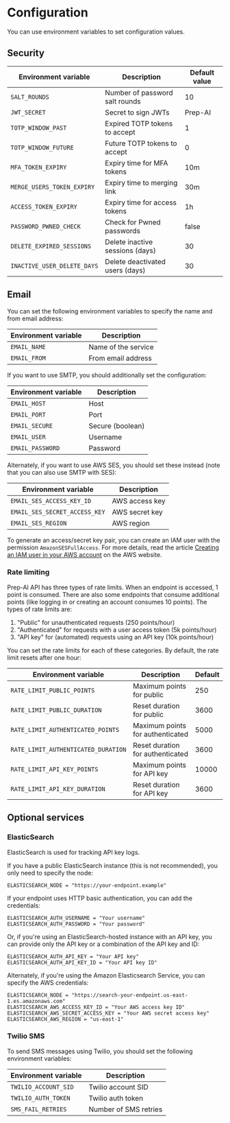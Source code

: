# Configuration

You can use environment variables to set configuration values.

## Security

| Environment variable        | Description                     | Default value |
| --------------------------- | ------------------------------- | ------------- |
| `SALT_ROUNDS`               | Number of password salt rounds  | 10            |
| `JWT_SECRET`                | Secret to sign JWTs             | Prep-AI       |
| `TOTP_WINDOW_PAST`          | Expired TOTP tokens to accept   | 1             |
| `TOTP_WINDOW_FUTURE`        | Future TOTP tokens to accept    | 0             |
| `MFA_TOKEN_EXPIRY`          | Expiry time for MFA tokens      | 10m           |
| `MERGE_USERS_TOKEN_EXPIRY`  | Expiry time to merging link     | 30m           |
| `ACCESS_TOKEN_EXPIRY`       | Expiry time for access tokens   | 1h            |
| `PASSWORD_PWNED_CHECK`      | Check for Pwned passwords       | false         |
| `DELETE_EXPIRED_SESSIONS`   | Delete inactive sessions (days) | 30            |
| `INACTIVE_USER_DELETE_DAYS` | Delete deactivated users (days) | 30            |

## Email

You can set the following environment variables to specify the name and from email address:

| Environment variable | Description         |
| -------------------- | ------------------- |
| `EMAIL_NAME`         | Name of the service |
| `EMAIL_FROM`         | From email address  |

If you want to use SMTP, you should additionally set the configuration:

| Environment variable | Description      |
| -------------------- | ---------------- |
| `EMAIL_HOST`         | Host             |
| `EMAIL_PORT`         | Port             |
| `EMAIL_SECURE`       | Secure (boolean) |
| `EMAIL_USER`         | Username         |
| `EMAIL_PASSWORD`     | Password         |

Alternately, if you want to use AWS SES, you should set these instead (note that you can also use SMTP with SES):

| Environment variable          | Description    |
| ----------------------------- | -------------- |
| `EMAIL_SES_ACCESS_KEY_ID`     | AWS access key |
| `EMAIL_SES_SECRET_ACCESS_KEY` | AWS secret key |
| `EMAIL_SES_REGION`            | AWS region     |

To generate an access/secret key pair, you can create an IAM user with the permission `AmazonSESFullAccess`. For more details, read the article [Creating an IAM user in your AWS account](https://docs.aws.amazon.com/IAM/latest/UserGuide/id_users_create.html#id_users_create_console) on the AWS website.

### Rate limiting

Prep-AI API has three types of rate limits. When an endpoint is accessed, 1 point is consumed. There are also some endpoints that consume additional points (like logging in or creating an account consumes 10 points). The types of rate limits are:

1. "Public" for unauthenticated requests (250 points/hour)
2. "Authenticated" for requests with a user access token (5k points/hour)
3. "API key" for (automated) requests using an API key (10k points/hour)

You can set the rate limits for each of these categories. By default, the rate limit resets after one hour:

| Environment variable                | Description                      | Default |
| ----------------------------------- | -------------------------------- | ------- |
| `RATE_LIMIT_PUBLIC_POINTS`          | Maximum points for public        | 250     |
| `RATE_LIMIT_PUBLIC_DURATION`        | Reset duration for public        | 3600    |
| `RATE_LIMIT_AUTHENTICATED_POINTS`   | Maximum points for authenticated | 5000    |
| `RATE_LIMIT_AUTHENTICATED_DURATION` | Reset duration for authenticated | 3600    |
| `RATE_LIMIT_API_KEY_POINTS`         | Maximum points for API key       | 10000   |
| `RATE_LIMIT_API_KEY_DURATION`       | Reset duration for API key       | 3600    |

## Optional services

### ElasticSearch

ElasticSearch is used for tracking API key logs.

If you have a public ElasticSearch instance (this is not recommended), you only need to specify the node:

```env
ELASTICSEARCH_NODE = "https://your-endpoint.example"
```

If your endpoint uses HTTP basic authentication, you can add the credentials:

```env
ELASTICSEARCH_AUTH_USERNAME = "Your username"
ELASTICSEARCH_AUTH_PASSWORD = "Your password"
```

Or, if you're using an ElasticSearch-hosted instance with an API key, you can provide only the API key or a combination of the API key and ID:

```env
ELASTICSEARCH_AUTH_API_KEY = "Your API key"
ELASTICSEARCH_AUTH_API_KEY_ID = "Your API key ID"
```

Alternately, if you're using the Amazon Elasticsearch Service, you can specify the AWS credentials:

```env
ELASTICSEARCH_NODE = "https://search-your-endpoint.us-east-1.es.amazonaws.com"
ELASTICSEARCH_AWS_ACCESS_KEY_ID = "Your AWS access key ID"
ELASTICSEARCH_AWS_SECRET_ACCESS_KEY = "Your AWS secret access key"
ELASTICSEARCH_AWS_REGION = "us-east-1"
```

### Twilio SMS

To send SMS messages using Twilio, you should set the following environment variables:

| Environment variable | Description           |
| -------------------- | --------------------- |
| `TWILIO_ACCOUNT_SID` | Twilio account SID    |
| `TWILIO_AUTH_TOKEN`  | Twilio auth token     |
| `SMS_FAIL_RETRIES`   | Number of SMS retries |
